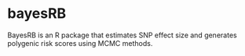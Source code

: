 # bayesRB
BayesRB is an R package that estimates SNP effect size and generates polygenic risk scores using MCMC methods.

